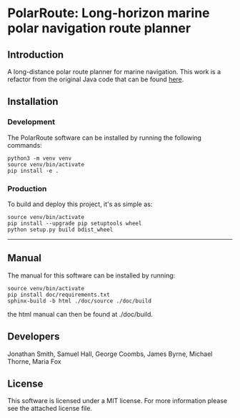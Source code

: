 # PolarRoute: Long-horizon marine polar navigation route planner  

## Introduction
A long-distance polar route planner for marine navigation. This work is a refactor from the original Java code that can be found [here](https://github.com/foxm1/RoutePlanner). 

## Installation

### Development

The PolarRoute software can be installed by running the following commands:
```
python3 -m venv venv
source venv/bin/activate
pip install -e .
```

### Production

To build and deploy this project, it's as simple as:
```commandline
source venv/bin/activate
pip install --upgrade pip setuptools wheel
python setup.py build bdist_wheel
```
---

## Manual

The manual for this software can be installed by running:
```
source venv/bin/activate
pip install doc/requirements.txt
sphinx-build -b html ./doc/source ./doc/build
```
the html manual can then be found at ./doc/build.

## Developers
Jonathan Smith, Samuel Hall, George Coombs, James Byrne,  Michael Thorne, Maria Fox

## License
This software is licensed under a MIT license. For more information please see the attached license file.
